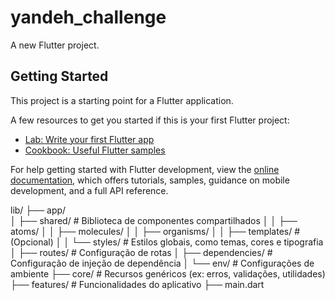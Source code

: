 # yandeh_challenge

A new Flutter project.

## Getting Started

This project is a starting point for a Flutter application.

A few resources to get you started if this is your first Flutter project:

- [Lab: Write your first Flutter app](https://docs.flutter.dev/get-started/codelab)
- [Cookbook: Useful Flutter samples](https://docs.flutter.dev/cookbook)

For help getting started with Flutter development, view the
[online documentation](https://docs.flutter.dev/), which offers tutorials,
samples, guidance on mobile development, and a full API reference.

lib/
├── app/  
│ ├── shared/ # Biblioteca de componentes compartilhados
│ │ ├── atoms/
│ │ ├── molecules/
│ │ ├── organisms/
│ │ ├── templates/ # (Opcional)
│ │ └── styles/ # Estilos globais, como temas, cores e tipografia
│ ├── routes/ # Configuração de rotas
│ ├── dependencies/ # Configuração de injeção de dependência
│ └── env/ # Configurações de ambiente
├── core/ # Recursos genéricos (ex: erros, validações, utilidades)
├── features/ # Funcionalidades do aplicativo
├── main.dart
